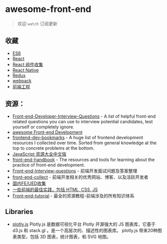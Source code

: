 # awesome-front-end

> 欢迎 `watch` 订阅更新

## 收藏

* [ES6](https://github.com/luqin/awesome-front-end/issues/24)
* [React](https://github.com/luqin/awesome-front-end/issues/19)
* [React 组件收集](https://github.com/luqin/awesome-front-end/issues/42)
* [React Native](https://github.com/luqin/awesome-front-end/issues/20)
* [Redux](https://github.com/luqin/awesome-front-end/issues/29)
* [webpack](https://github.com/luqin/awesome-front-end/issues/46)
* [前端工程](https://github.com/luqin/awesome-front-end/issues/45)

## 资源：

* [Front-end-Developer-Interview-Questions](https://github.com/h5bp/Front-end-Developer-Interview-Questions) - A list of helpful front-end related questions you can use to interview potential candidates, test yourself or completely ignore.
* [awesome Front-end Development](https://github.com/sindresorhus/awesome#front-end-development)
* [frontend-dev-bookmarks](https://github.com/dypsilon/frontend-dev-bookmarks) - A huge list of frontend development resources I collected over time. Sorted from general knowledge at the top to concrete problems at the bottom.
* [JavaScript 资源大全中文版](https://github.com/jobbole/awesome-javascript-cn)
* [front-end-handbook](https://github.com/FrontendMasters/front-end-handbook) - The resources and tools for learning about the practice of front-end development.
* [Front-end-Interview-questions](https://github.com/hawx1993/Front-end-Interview-questions) - 前端开发面试问题及答案整理
* [front-end-collect](https://github.com/foru17/front-end-collect) - 前端开发相关的优秀网站、博客、以及活跃开发者
* [国内FE/UED收集](https://github.com/luqin/awesome-front-end/issues/27)
* [一些前端的最佳实践，包括 HTML, CSS, JS](https://github.com/dyygtfx/front-end-best-practices)
* [Front-end-tutorial](https://github.com/AutumnsWind/Front-end-tutorial) - 最全的资源教程-前端涉及的所有知识体系

## Libraries

- [plotly.js](https://github.com/plotly/plotly.js) Plotly.js 是数据可视化平台 Plotly 开源强大的 JS 图表库，它基于 d3.js 和 stack.gl 。是一个高层次的、描述性的图表库。 plotly.js 带来20种图表类型，包括 3D 图表，统计图表，和 SVG 地图。
